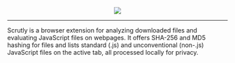 
<div align="center">
<img src="https://github.com/user-attachments/assets/ae41337c-ef16-4e56-986d-cec0cf61c9a2">

</div>
<hr>

Scrutly is a browser extension for analyzing downloaded files and evaluating JavaScript files on webpages. It offers SHA-256 and MD5 hashing for files and lists standard (.js) and unconventional (non-.js) JavaScript files on the active tab, all processed locally for privacy.
